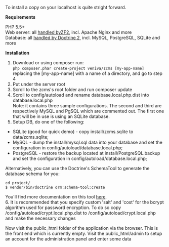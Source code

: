 To install a copy on your localhost is quite stright forward.
  
**Requirements**  
 
PHP 5.5+  
Web server: all [handled byZF2](http://framework.zend.com/manual/current/en/ref/installation.html#web-server-setup), incl. Apache Nginx and more  
Database: all [handled by Doctrine 2](http://docs.doctrine-project.org/projects/doctrine-dbal/en/latest/reference/configuration.html#driver), incl. MySQL, PostgreSQL, SQLite and more 
  
**Installation**  
 
1. Download or using composer run:  
`php composer.phar create-project veniva/zcms [my-app-name]`
replacing the [my-app-name] with a name of a directory, and go to step 4  
2. Put under the server root  
3. Scroll to the zcms's root folder and run composer update  
4. Scroll to config/autoload and rename database.local.php.dist into database.local.php  
Note: it contains three sample configurations. The second and third are respectively MySQL and PgSQL which are commented out. The first one that will be in use is using an SQLite database.  
5. Setup DB, do one of the following:  
- SQLite (good for quick demo) - copy install/zcms.sqlite to data/zcms.sqlite;  
- MySQL - dump the install/mysql.sql data into your database and set the configuration in config/autoload/database.local.php;  
- PostgreSQL - restore the backup located at install/PostgreSQL.backup and set the configuration in config/autoload/database.local.php;

Alternatively, you can use the Doctrine's SchemaTool to generate the database schema for you:

    cd project/
    $ vendor/bin/doctrine orm:schema-tool:create


You'll find more documentation on this tool [here](http://docs.doctrine-project.org/projects/doctrine-orm/en/latest/tutorials/getting-started.html#generating-the-database-schema).  
6. It is recommended that you specify custom 'salt' and 'cost' for the bcrypt algorithm used for password encryption. To do so copy /config/autoload/crypt.local.php.dist to /config/autoload/crypt.local.php and make the necessary changes   

Now visit the public_html folder of the application via the browser. This is the front end which is currently empty.
Visit the public_html/admin to setup an account for the administration panel and enter some data
